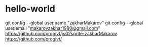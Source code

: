 # hello-world

git config --global user.name "zakharMakarov"
git config --global user.email "makarovzakhar1980@gmail.com"
https://github.com/progivt/js02sprite-zakharMakarov
https://github.com/progivt/
